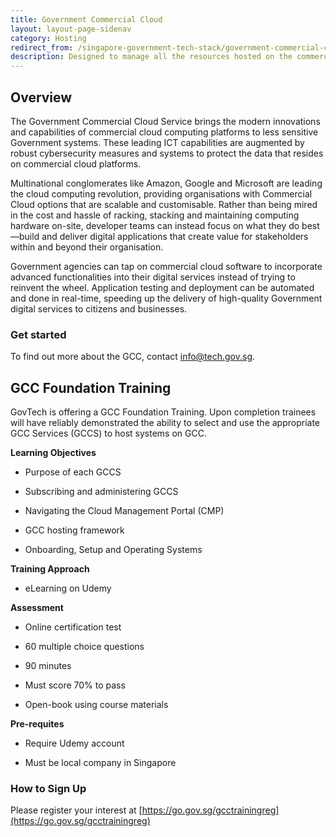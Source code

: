 ```yaml
---
title: Government Commercial Cloud
layout: layout-page-sidenav
category: Hosting
redirect_from: /singapore-government-tech-stack/government-commercial-cloud
description: Designed to manage all the resources hosted on the commercial service providers, in the likes of Amazon Web Services (AWS), Microsoft Azure and Google Cloud Platform
---
```


## Overview

The Government Commercial Cloud Service brings the modern innovations and capabilities of commercial cloud computing platforms to less sensitive Government systems. These leading ICT capabilities are augmented by robust cybersecurity measures and systems to protect the data that resides on commercial cloud platforms.

Multinational conglomerates like Amazon, Google and Microsoft are leading the cloud computing revolution, providing organisations with Commercial Cloud options that are scalable and customisable. Rather than being mired in the cost and hassle of racking, stacking and maintaining computing hardware on-site, developer teams can instead focus on what they do best—build and deliver digital applications that create value for stakeholders within and beyond their organisation.

Government agencies can tap on commercial cloud software to incorporate advanced functionalities into their digital services instead of trying to reinvent the wheel. Application testing and deployment can be automated and done in real-time, speeding up the delivery of high-quality Government digital services to citizens and businesses.

### Get started

To find out more about the GCC, contact [info@tech.gov.sg](mailto:info@tech.gov.sg).

**GCC Foundation Training**
---------------------------

GovTech is offering a GCC Foundation Training. Upon completion trainees will have reliably demonstrated the ability to select and use the appropriate GCC Services (GCCS) to host systems on GCC.

**Learning Objectives**

*   Purpose of each GCCS

*   Subscribing and administering GCCS

*   Navigating the Cloud Management Portal (CMP)

*   GCC hosting framework

*   Onboarding, Setup and Operating Systems  


**Training Approach**

*   eLearning on Udemy


**Assessment**

*   Online certification test

*   60 multiple choice questions

*   90 minutes

*   Must score 70% to pass

*   Open-book using course materials


**Pre-requites**

*   Require Udemy account

*   Must be local company in Singapore


### **How to Sign Up**

Please register your interest at [https://go.gov.sg/gcctrainingreg](https://go.gov.sg/gcctrainingreg)
